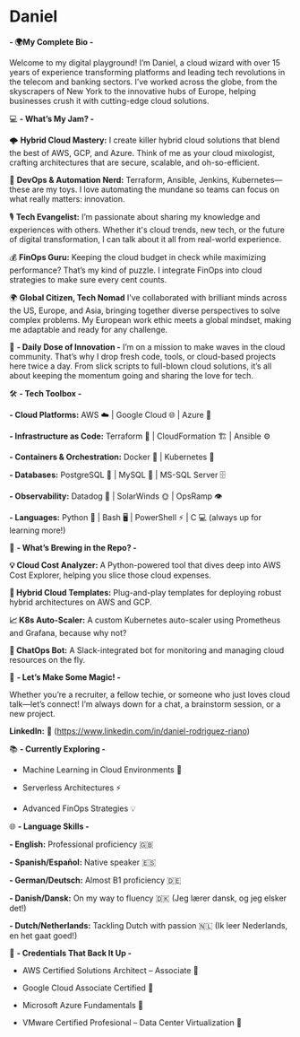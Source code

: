 # Daniel
**- 🌍My Complete Bio -**

  Welcome to my digital playground! I’m Daniel, a cloud wizard with over 15 years of experience transforming platforms and leading tech revolutions in the telecom and banking sectors. I’ve worked across the globe, from the skyscrapers of New York to the innovative hubs of Europe, helping businesses crush it with cutting-edge cloud solutions.

💻 **- What’s My Jam? -**

🌩️ **Hybrid Cloud Mastery:**
I create killer hybrid cloud solutions that blend the best of AWS, GCP, and Azure. Think of me as your cloud mixologist, crafting architectures that are secure, scalable, and oh-so-efficient.

🤖 **DevOps & Automation Nerd:**
Terraform, Ansible, Jenkins, Kubernetes—these are my toys. I love automating the mundane so teams can focus on what really matters: innovation.

🎙️ **Tech Evangelist:** I’m passionate about sharing my knowledge and experiences with others. Whether it's cloud trends, new tech, or the future of digital transformation, I can talk about it all from real-world experience.

💰 **FinOps Guru:**
Keeping the cloud budget in check while maximizing performance? That’s my kind of puzzle. I integrate FinOps into cloud strategies to make sure every cent counts.

🌍 **Global Citizen, Tech Nomad**
I’ve collaborated with brilliant minds across the US, Europe, and Asia, bringing together diverse perspectives to solve complex problems. My European work ethic meets a global mindset, making me adaptable and ready for any challenge.

🎯 **- Daily Dose of Innovation -**
I’m on a mission to make waves in the cloud community. That’s why I drop fresh code, tools, or cloud-based projects here twice a day. From slick scripts to full-blown cloud solutions, it’s all about keeping the momentum going and sharing the love for tech.

🛠️ **- Tech Toolbox -**

**- Cloud Platforms:** AWS ☁️ | Google Cloud 🌐 | Azure 🔷

**- Infrastructure as Code:** Terraform 📜 | CloudFormation 🏗️ | Ansible ⚙️

**- Containers & Orchestration:** Docker 🐳 | Kubernetes 🎯

**- Databases:** PostgreSQL 🐘 | MySQL 🐬 | MS-SQL Server 🗄️

**- Observability:** Datadog 🐶 | SolarWinds 🌞 | OpsRamp 👁️

**- Languages:** Python 🐍 | Bash 🖥️ | PowerShell ⚡ | C 💻  (always up for learning more!)

🚧 **- What’s Brewing in the Repo? -**

  **💡 Cloud Cost Analyzer:** A Python-powered tool that dives deep into AWS Cost Explorer, helping you slice those cloud expenses.

**🧰 Hybrid Cloud Templates:** Plug-and-play templates for deploying robust hybrid architectures on AWS and GCP.

**📈 K8s Auto-Scaler:** A custom Kubernetes auto-scaler using Prometheus and Grafana, because why not?

**🤖 ChatOps Bot:** A Slack-integrated bot for monitoring and managing cloud resources on the fly.

🤝 **- Let’s Make Some Magic! -**

Whether you’re a recruiter, a fellow techie, or someone who just loves cloud talk—let’s connect! I’m always down for a chat, a brainstorm session, or a new project.

**LinkedIn:** 🔗 (https://www.linkedin.com/in/daniel-rodriguez-riano)

📚 **- Currently Exploring -**

- Machine Learning in Cloud Environments 🤖

- Serverless Architectures ⚡

- Advanced FinOps Strategies 💡

🌐 **- Language Skills -**

**- English:** Professional proficiency 🇬🇧

**- Spanish/Español:** Native speaker 🇪🇸

**- German/Deutsch:** Almost B1 proficiency 🇩🇪

**- Danish/Dansk:** On my way to fluency 🇩🇰 (Jeg lærer dansk, og jeg elsker det!)

**- Dutch/Netherlands:** Tackling Dutch with passion 🇳🇱 (Ik leer Nederlands, en het gaat goed!)

🏅 **- Credentials That Back It Up -**

- AWS Certified Solutions Architect – Associate 📜

- Google Cloud Associate Certified 📜

- Microsoft Azure Fundamentals 📜

- VMware Certified Profesional – Data Center Virtualization 📜
